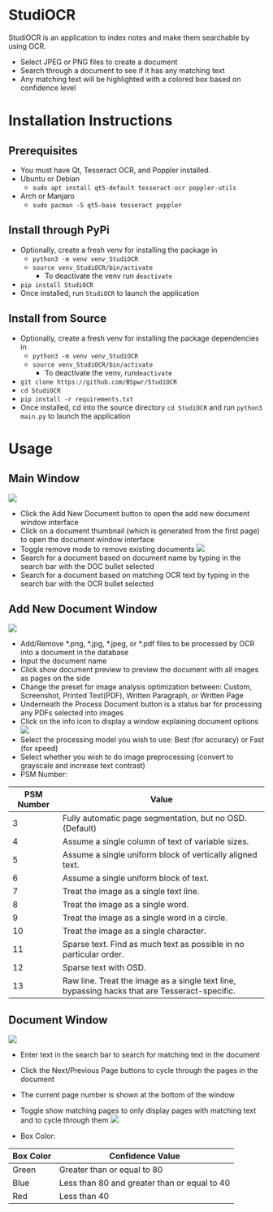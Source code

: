 # StudiOCR
StudiOCR is an application to index notes and make them searchable by using OCR.

- Select JPEG or PNG files to create a document
- Search through a document to see if it has any matching text
- Any matching text will be highlighted with a colored box based on confidence level

# Installation Instructions

## Prerequisites
- You must have Qt, Tesseract OCR, and Poppler installed.
- Ubuntu or Debian
    - `sudo apt install qt5-default tesseract-ocr poppler-utils`
- Arch or Manjaro
    - `sudo pacman -S qt5-base tesseract poppler`

## Install through PyPi
- Optionally, create a fresh venv for installing the package in
    - `python3 -m venv venv_StudiOCR`
    - `source venv_StudiOCR/bin/activate`
        - To deactivate the venv run `deactivate`
- `pip install StudiOCR`
- Once installed, run `StudiOCR` to launch the application

## Install from Source
- Optionally, create a fresh venv for installing the package dependencies in
    - `python3 -m venv venv_StudiOCR`
    - `source venv_StudiOCR/bin/activate`
        - To deactivate the venv, run`deactivate`
- `git clone https://github.com/BSpwr/StudiOCR`
- `cd StudiOCR`
- `pip install -r requirements.txt`
- Once installed, cd into the source directory `cd StudiOCR` and run `python3 main.py` to launch the application

# Usage

## Main Window 
![](https://raw.githubusercontent.com/BSpwr/StudiOCR/master/screenshots/MainWindow.png)
- Click the Add New Document button to open the add new document window interface
- Click on a document thumbnail (which is generated from the first page) to open the document window interface
- Toggle remove mode to remove existing documents
![](https://raw.githubusercontent.com/BSpwr/StudiOCR/master/screenshots/RemoveDocument.png)
- Search for a document based on document name by typing in the search bar with the DOC bullet selected
- Search for a document based on matching OCR text by typing in the search bar with the OCR bullet selected  

## Add New Document Window
![](https://raw.githubusercontent.com/BSpwr/StudiOCR/master/screenshots/AddDocument.png)
- Add/Remove *.png, *.jpg, *.jpeg, or *.pdf files to be processed by OCR into a document in the database
- Input the document name
- Click show document preview to preview the document with all images as pages on the side
- Change the preset for image analysis optimization between: Custom, Screenshot, Printed Text(PDF), Written Paragraph, or Written Page 
- Underneath the Process Document button is a status bar for processing any PDFs selected into images
- Click on the info icon to display a window explaining document options 
![](https://raw.githubusercontent.com/BSpwr/StudiOCR/master/screenshots/Information.png)
- Select the processing model you wish to use: Best (for accuracy) or Fast (for speed)
- Select whether you wish to do image preprocessing (convert to grayscale and increase text contrast) 
- PSM Number:

PSM Number | Value
------------ | -------------
3 | Fully automatic page segmentation, but no OSD. (Default)
4 | Assume a single column of text of variable sizes.
5 | Assume a single uniform block of vertically aligned text.
6 | Assume a single uniform block of text.
7 | Treat the image as a single text line.
8 | Treat the image as a single word.
9 | Treat the image as a single word in a circle.
10 | Treat the image as a single character.
11 | Sparse text. Find as much text as possible in no particular order.
12 | Sparse text with OSD.
13 | Raw line. Treat the image as a single text line, bypassing hacks that are Tesseract-specific.

## Document Window
![](https://raw.githubusercontent.com/BSpwr/StudiOCR/master/screenshots/DocWindow.png)
- Enter text in the search bar to search for matching text in the document 
- Click the Next/Previous Page buttons to cycle through the pages in the document
- The current page number is shown at the bottom of the window
- Toggle show matching pages to only display pages with matching text and to cycle through them 
![](https://raw.githubusercontent.com/BSpwr/StudiOCR/master/screenshots/MatchingPages.png)

- Box Color:

Box Color | Confidence Value
------------ | -------------
Green | Greater than or equal to 80
Blue | Less than 80 and greater than or equal to 40
Red | Less than 40
